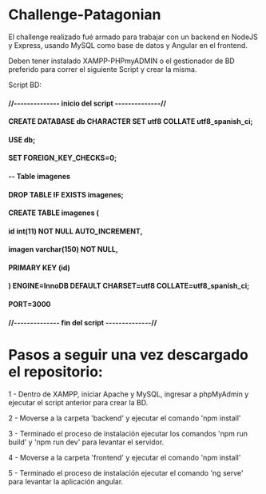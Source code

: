 # Challenge-Patagonian

El challenge realizado fué armado para trabajar con un backend en NodeJS y Express, usando MySQL como base de datos y Angular en el frontend.

Deben tener instalado XAMPP-PHPmyADMIN o el gestionador de BD preferido para correr el siguiente Script y crear la misma.

Script BD:

#### //-------------- inicio del script --------------//
#### CREATE DATABASE db CHARACTER SET utf8 COLLATE utf8_spanish_ci;
#### USE db;
#### SET FOREIGN_KEY_CHECKS=0;

#### -- Table imagenes
#### DROP TABLE IF EXISTS imagenes;
#### CREATE TABLE imagenes (
####   id int(11) NOT NULL AUTO_INCREMENT,
####   imagen varchar(150) NOT NULL,
####   PRIMARY KEY (id)
#### ) ENGINE=InnoDB DEFAULT CHARSET=utf8 COLLATE=utf8_spanish_ci;

#### PORT=3000
#### //-------------- fin del script --------------//

# Pasos a seguir una vez descargado el repositorio:
1 - Dentro de XAMPP, iniciar Apache y MySQL, ingresar a phpMyAdmin y ejecutar el script anterior para crear la BD.

2 - Moverse a la carpeta 'backend' y ejecutar el comando 'npm install'

3 - Terminado el proceso de instalación ejecutar los comandos 'npm run build' y 'npm run dev' para levantar el servidor.

4 - Moverse a la carpeta 'frontend' y ejecutar el comando 'npm install'

5 - Terminado el proceso de instalación ejecutar el comando 'ng serve' para levantar la aplicación angular.
